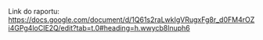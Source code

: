 Link do raportu: https://docs.google.com/document/d/1Q61s2raLwkIgVRugxFg8r_d0FM4rOZi4GPg4loCIE2Q/edit?tab=t.0#heading=h.wwycb8lnuph6
